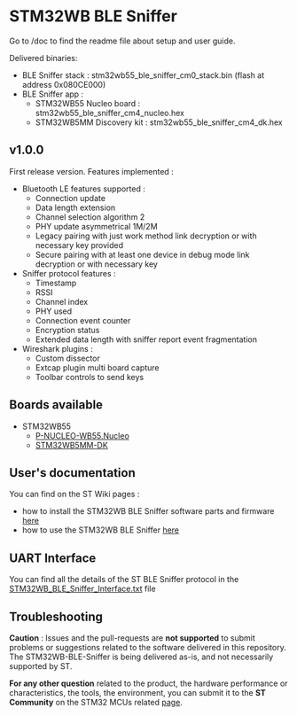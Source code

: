 # STM32WB BLE Sniffer

Go to /doc to find the readme file about setup and user guide. 

Delivered binaries:
- BLE Sniffer stack : stm32wb55_ble_sniffer_cm0_stack.bin (flash at address 0x080CE000)
- BLE Sniffer app :
  - STM32WB55 Nucleo board : stm32wb55_ble_sniffer_cm4_nucleo.hex
  - STM32WB5MM Discovery kit : stm32wb55_ble_sniffer_cm4_dk.hex

## v1.0.0

First release version. Features implemented :

- Bluetooth LE features supported :
  - Connection update
  - Data length extension
  - Channel selection algorithm 2
  - PHY update asymmetrical 1M/2M
  - Legacy pairing with just work method link decryption or with necessary key provided
  - Secure pairing with at least one device in debug mode link decryption or with necessary key
- Sniffer protocol features :
  - Timestamp
  - RSSI
  - Channel index
  - PHY used
  - Connection event counter
  - Encryption status
  - Extended data length with sniffer report event fragmentation
- Wireshark plugins :
  - Custom dissector 
  - Extcap plugin multi board capture
  - Toolbar controls to send keys

## Boards available

  * STM32WB55
    * [P-NUCLEO-WB55.Nucleo](https://www.st.com/en/evaluation-tools/p-nucleo-wb55.html)
    * [STM32WB5MM-DK](https://www.st.com/en/evaluation-tools/stm32wb5mm-dk.html)

## User's documentation

You can find on the ST Wiki pages :
- how to install the STM32WB BLE Sniffer software parts and firmware [here](https://wiki.st.com/stm32mcu/wiki/Connectivity:STM32_Sniffer_for_BLE_Setup_guide)
- how to use the STM32WB BLE Sniffer [here](https://wiki.st.com/stm32mcu/wiki/Connectivity:STM32_Sniffer_for_BLE_User_guide)

## UART Interface

You can find all the details of the ST BLE Sniffer protocol in the [STM32WB_BLE_Sniffer_Interface.txt](/doc/STM32WB_BLE_Sniffer_Interface.txt) file

## Troubleshooting

**Caution** : Issues and the pull-requests are **not supported** to submit problems or suggestions related to the software delivered in this repository. The STM32WB-BLE-Sniffer is being delivered as-is, and not necessarily supported by ST.

**For any other question** related to the product, the hardware performance or characteristics, the tools, the environment, you can submit it to the **ST Community** on the STM32 MCUs related [page](https://community.st.com/s/topic/0TO0X000000BSqSWAW/stm32-mcus).

